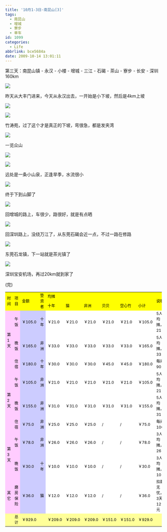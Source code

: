 ```yaml
---
title: '10月1-3日·南昆山[3]'
tags:
  - 南昆山
  - 增城
  - 寮步
  - 单车
id: 1099
categories:
  - Life
abbrlink: bce5684a
date: 2009-10-14 13:01:11
---
```

第三天：南昆山镇 - 永汉 - 小楼 - 增城 - 三江 - 石碣 - 茶山 - 寮步 - 长安 - 深圳 160km

![](/images/2009/10/14_201002071652437527_6834.jpg)
<!--more-->
昨天从大丰门进来，今天从永汉出去，一开始是小下坡，然后是4km上坡

![](/images/2009/10/14_201002071653263766_6835.jpg)

![](/images/2009/10/14_201002071653474160_6836.jpg)

竹涛苑，过了这个才是真正的下坡，弯很急，都是发夹湾

![](/images/2009/10/14_201002071654165358_6837.jpg)

一览众山

![](/images/2009/10/14_201002071654430051_6838.jpg)

![](/images/2009/10/14_201002071655205252_6839.jpg)

远处是一条小山泉，正逢旱季，水流很小

![](/images/2009/10/14_201002071655396540_6840.jpg)

终于下到山脚了

![](/images/2009/10/14_201002071656588135_6841.jpg)

回增城的路上，车很少，路很好，就是有点晒

![](/images/2009/10/14_201002071657275582_6842.jpg)

回深圳路上，没绕万江了，从东莞石碣会近一点，不过一路在修路

![](/images/2009/10/14_201002071657508773_6843.jpg)

东莞石龙镇，下一站就是茶光镇了

![](/images/2009/10/14_201002071658417482_6844.jpg)

深圳宝安机场，再过20km就到家了

(完)





<table border="0" cellpadding="2" cellspacing="1" bgcolor="#999999" style="color: rgb(0, 0, 0); font-size: 12px; line-height: 18px; text-align: left; ">    <colgroup><col width="72" span="10" /></colgroup><colgroup><col width="195" /></colgroup>    <tbody>        <tr>            <td width="72" rowspan="2" bgcolor="#FFFF00">时间</td>            <td width="72" rowspan="2" bgcolor="#FFFF00">项目</td>            <td width="72" rowspan="2" bgcolor="#FFFF00">金额</td>            <td width="72" rowspan="2" bgcolor="#FFFF00">垫资者</td>            <td width="432" colspan="6" bgcolor="#FFFF00">均摊</td>            <td width="195" rowspan="2" bgcolor="#FFFF00">说明</td>        </tr>        <tr>            <td bgcolor="#FFFF00">十年</td>            <td bgcolor="#FFFF00">猫</td>            <td bgcolor="#FFFF00">非洲</td>            <td bgcolor="#FFFF00">贝贝</td>            <td bgcolor="#FFFF00">空心竹</td>            <td bgcolor="#FFFF00">小计</td>        </tr>        <tr>            <td rowspan="3" bgcolor="#FFCCFF">第1天</td>            <td bgcolor="#FFCCFF">午饭</td>            <td bgcolor="#CCCCFF">￥105.0</td>            <td bgcolor="#CCCCFF">十年</td>            <td bgcolor="#FFFFFF">￥21.0</td>            <td bgcolor="#FFFFFF">￥21.0</td>            <td bgcolor="#FFFFFF">￥21.0</td>            <td bgcolor="#FFFFFF">￥21.0</td>            <td bgcolor="#FFFFFF">￥21.0</td>            <td bgcolor="#FFFFFF">￥105.0</td>            <td bgcolor="#FFFFFF">5人均摊，21</td>        </tr>        <tr>            <td bgcolor="#FFCCFF">晚饭</td>            <td bgcolor="#CCCCFF">￥165.0</td>            <td bgcolor="#CCCCFF">非洲</td>            <td bgcolor="#FFFFFF">￥33.0</td>            <td bgcolor="#FFFFFF">￥33.0</td>            <td bgcolor="#FFFFFF">￥33.0</td>            <td bgcolor="#FFFFFF">￥33.0</td>            <td bgcolor="#FFFFFF">￥33.0</td>            <td bgcolor="#FFFFFF">￥165.0</td>            <td bgcolor="#FFFFFF">5人均摊，33</td>        </tr>        <tr>            <td bgcolor="#FFCCFF">住宿</td>            <td bgcolor="#CCCCFF">￥180.0</td>            <td bgcolor="#CCCCFF">十年</td>            <td bgcolor="#FFFFFF">￥30.0</td>            <td bgcolor="#FFFFFF">￥30.0</td>            <td bgcolor="#FFFFFF">￥30.0</td>            <td bgcolor="#FFFFFF">￥45.0</td>            <td bgcolor="#FFFFFF">￥45.0</td>            <td bgcolor="#FFFFFF">￥180.0</td>            <td bgcolor="#FFFFFF">每间90</td>        </tr>        <tr>            <td rowspan="3" bgcolor="#FFCCFF">第2天</td>            <td bgcolor="#FFCCFF">午饭</td>            <td bgcolor="#CCCCFF">￥105.0</td>            <td bgcolor="#CCCCFF">非洲</td>            <td bgcolor="#FFFFFF">￥21.0</td>            <td bgcolor="#FFFFFF">￥21.0</td>            <td bgcolor="#FFFFFF">￥21.0</td>            <td bgcolor="#FFFFFF">￥21.0</td>            <td bgcolor="#FFFFFF">￥21.0</td>            <td bgcolor="#FFFFFF">￥105.0</td>            <td bgcolor="#FFFFFF">5人均摊，21</td>        </tr>        <tr>            <td bgcolor="#FFCCFF">晚饭</td>            <td bgcolor="#CCCCFF">￥155.0</td>            <td bgcolor="#CCCCFF">非洲</td>            <td bgcolor="#FFFFFF">￥31.0</td>            <td bgcolor="#FFFFFF">￥31.0</td>            <td bgcolor="#FFFFFF">￥31.0</td>            <td bgcolor="#FFFFFF">￥31.0</td>            <td bgcolor="#FFFFFF">￥31.0</td>            <td bgcolor="#FFFFFF">￥155.0</td>            <td bgcolor="#FFFFFF">5人均摊，31</td>        </tr>        <tr>            <td bgcolor="#FFCCFF">住宿</td>            <td bgcolor="#CCCCFF">￥75.0</td>            <td bgcolor="#CCCCFF">非洲</td>            <td bgcolor="#FFFFFF">￥25.0</td>            <td bgcolor="#FFFFFF">￥25.0</td>            <td bgcolor="#FFFFFF">￥25.0</td>            <td bgcolor="#FFFFFF">/</td>            <td bgcolor="#FFFFFF">/</td>            <td bgcolor="#FFFFFF">￥75.0</td>            <td bgcolor="#FFFFFF">每间100</td>        </tr>        <tr>            <td rowspan="2" bgcolor="#FFCCFF">第3天</td>            <td bgcolor="#FFCCFF">午饭</td>            <td bgcolor="#CCCCFF">￥78.0</td>            <td bgcolor="#CCCCFF">非洲</td>            <td bgcolor="#FFFFFF">￥26.0</td>            <td bgcolor="#FFFFFF">￥26.0</td>            <td bgcolor="#FFFFFF">￥26.0</td>            <td bgcolor="#FFFFFF">/</td>            <td bgcolor="#FFFFFF">/</td>            <td bgcolor="#FFFFFF">￥78.0</td>            <td bgcolor="#FFFFFF">3人均摊，26</td>        </tr>        <tr>            <td bgcolor="#FFCCFF">晚饭</td>            <td bgcolor="#CCCCFF">￥30.0</td>            <td bgcolor="#CCCCFF">十年</td>            <td bgcolor="#FFFFFF">￥10.0</td>            <td bgcolor="#FFFFFF">￥10.0</td>            <td bgcolor="#FFFFFF">￥10.0</td>            <td bgcolor="#FFFFFF">/</td>            <td bgcolor="#FFFFFF">/</td>            <td bgcolor="#FFFFFF">￥30.0</td>            <td bgcolor="#FFFFFF">3人均摊，10</td>        </tr>        <tr>            <td bgcolor="#FFCCFF">其它</td>            <td bgcolor="#FFCCFF">磨房保险</td>            <td bgcolor="#CCCCFF">￥36.0</td>            <td bgcolor="#CCCCFF">猫</td>            <td bgcolor="#FFFFFF">￥12.0</td>            <td bgcolor="#FFFFFF">￥12.0</td>            <td bgcolor="#FFFFFF">￥12.0</td>            <td bgcolor="#FFFFFF">/</td>            <td bgcolor="#FFFFFF">/</td>            <td bgcolor="#FFFFFF">￥36.0</td>            <td bgcolor="#FFFFFF">拉磨无忧，3天12元</td>        </tr>        <tr>            <td bgcolor="#FFFF99">　</td>            <td bgcolor="#FFFF99">总计</td>            <td bgcolor="#FFFF99">￥929.0</td>            <td bgcolor="#FFFF99">　</td>            <td bgcolor="#FFFF99">￥209.0</td>            <td bgcolor="#FFFF99">￥209.0</td>            <td bgcolor="#FFFF99">￥209.0</td>            <td bgcolor="#FFFF99">￥151.0</td>            <td bgcolor="#FFFF99">￥151.0</td>            <td bgcolor="#FFFF99">￥929.0</td>            <td bgcolor="#FFFF99">　</td>        </tr>    </tbody></table>